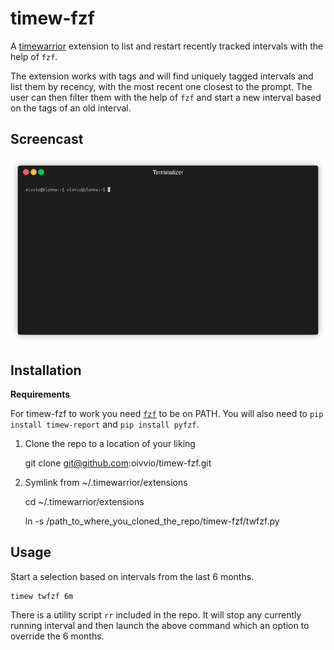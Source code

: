 # timew-fzf

A [timewarrior](https://timewarrior.net/) extension to list and restart recently tracked intervals with the help of `fzf`.

The extension works with tags and will find uniquely tagged intervals and list them by recency, with the most recent one closest to the prompt. The user can then filter them with the help of `fzf` and start a new interval based on the tags of an old interval.

## Screencast

![](https://raw.githubusercontent.com/oivvio/timew-fzf/main/docs/timew-fzf.gif)

## Installation

**Requirements**

For timew-fzf to work you need [`fzf`](https://github.com/junegunn/fzf#installation) to be on PATH. You will also need to `pip install timew-report` and `pip install pyfzf`.

1. Clone the repo to a location of your liking

   git clone git@github.com:oivvio/timew-fzf.git

2. Symlink from ~/.timewarrior/extensions

   cd ~/.timewarrior/extensions

   ln -s /path_to_where_you_cloned_the_repo/timew-fzf/twfzf.py

## Usage

Start a selection based on intervals from the last 6 months.

    timew twfzf 6m

There is a utility script `rr` included in the repo. It will stop any currently running interval and then launch the above command which an option to override the 6 months.
